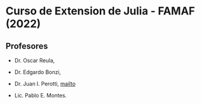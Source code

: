# Curso de Extension de Julia - FAMAF (2022)

## Profesores

- Dr. Oscar Reula,

- Dr. Edgardo Bonzi,

- Dr. Juan I. Perotti, [mailto](mailto:email@example.com)

- Lic. Pablo E. Montes.
